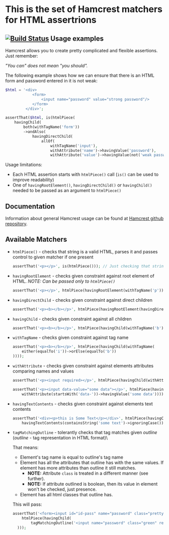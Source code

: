 This is the set of Hamcrest matchers for HTML assertrions 
=========================================================
[![Build Status](https://travis-ci.org/wmde/hamcrest-html-matchers.svg?branch=master)](https://travis-ci.org/wmde/hamcrest-html-matchers)
Usage examples
--------------
Hamcrest allows you to create pretty complicated and flexible assertions. Just remember:

*"You can" does not mean "you should".*


The following example shows how we can ensure that there is an HTML form and password entered in it is not weak: 

```php
$html = '<div>
            <form>
                <input name="password" value="strong password"/>
            </form>
         </div>';

assertThat($html, is(htmlPiece(
    havingChild(
        both(withTagName('form'))
        ->andAlso(
            havingDirectChild(
                allOf(
                    withTagName('input'),
                    withAttribute('name')->havingValue('password'),
                    withAttribute('value')->havingValue(not('weak password')))))))));
```
Usage limitations:
  * Each HTML assertion starts with `htmlPiece()` call (`is()` can be used to improve readability)
  * One of `havingRootElement()`, `havingDirectChild()` or `havingChild()` needed to be passed as an argument to `htmlPiece()`

Documentation
-------------
Information about general Hamcrest usage can be found at [Hamcrest github repository](https://github.com/hamcrest/hamcrest-php).


Available Matchers
------------------
* `htmlPiece()` - checks that string is a valid HTML, parses it and passes control to given matcher if one present
    ```php
    assertThat('<p></p>', is(htmlPiece())); // Just checking that string is a valid piece of HTML
    ```
* `havingRootElement` - checks given constraint against root element of HTML. *NOTE: Can be passed only to `htmlPiece()`*
    ```php
    assertThat('<p></p>', htmlPiece(havingRootElement(withTagName('p'))));
    ```

* `havingDirectChild` - checks given constraint against direct children 
    ```php
    assertThat('<p><b></b></p>', htmlPiece(havingRootElement(havingDirectChild(withTagName('b')))));
    ```

* `havingChild` - checks given constraint against all children 
    ```php
    assertThat('<p><b></b></p>', htmlPiece(havingChild(withTagName('b'))));
    ```

* `withTagName` - checks given constraint against tag name
    ```php
    assertThat('<p><b></b></p>', htmlPiece(havingChild(withTagName(
        either(equalTo('i'))->orElse(equalTo('b'))
    ))));
    ```

* `withAttribute` - checks given constraint against elements attributes comparing names and values
    ```php
    assertThat('<p><input required></p>', htmlPiece(havingChild(withAttribute('required'))));
    ```
    ```php
    assertThat('<p><input data-value="some data"></p>', htmlPiece(havingChild(
        withAttribute(startsWith('data-'))->havingValue('some data'))));
    ```

* `havingTextContents` - checks given constraint against elements text contents
    ```php
    assertThat('<div><p>this is Some Text</p></div>', htmlPiece(havingChild(
        havingTextContents(containsString('some text')->ignoringCase()))));
    ```

* `tagMatchingOutline` - tolerantly checks that tag matches given *outline* (*outline* - tag representation in HTML format)\

  That means:
    * Element's tag name is equal to outline's tag name
    * Element has all the attributes that outline has with the same values. If element has more attributes than outline it still matches. 
      * **NOTE:** Attribute `class` is treated in a different manner (see further). 
      * **NOTE:** If attribute outlined is boolean, then its value in element won't be checked, just presence.
    * Element has all html classes that outline has.
    
  This will pass:
  ```php
  assertThat('<form><input id="id-pass" name="password" class="pretty green" required="required"></form>', 
      htmlPiece(havingChild(
          tagMatchingOutline('<input name="password" class="green" required>')
    )));
  ```

